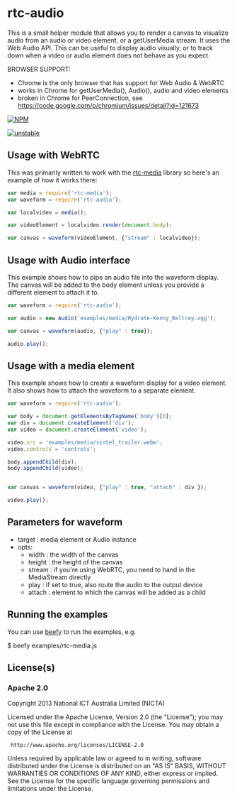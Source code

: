 # rtc-audio

This is a small helper module that allows you to render a canvas
to visualize audio from an audio or video element, or a getUserMedia
stream. It uses the Web Audio API. This can be useful to display
audio visually, or to track down when a video or audio element does
not behave as you expect.

BROWSER SUPPORT:
* Chrome is the only browser that has support for Web Audio & WebRTC
* works in Chrome for getUserMedia(), Audio(), audio and video elements
* broken in Chrome for PeerConnection, see https://code.google.com/p/chromium/issues/detail?id=121673



[![NPM](https://nodei.co/npm/rtc-audio.png)](https://nodei.co/npm/rtc-audio/)

[![unstable](http://hughsk.github.io/stability-badges/dist/unstable.svg)](http://github.com/hughsk/stability-badges)

## Usage with WebRTC

This was primarily written to work with the
[rtc-media](https://github.com/rtc-io/rtc-media) library so here's an
example of how it works there:

```js
var media = require('rtc-media');
var waveform = require('rtc-audio');

var localvideo = media();

var videoElement = localvideo.render(document.body);

var canvas = waveform(videoElement, {"stream" : localvideo});
```


## Usage with Audio interface

This example shows how to pipe an audio file into the waveform display.
The canvas will be added to the body element unless you provide a different
element to attach it to.

```js
var waveform = require('rtc-audio');

var audio = new Audio('examples/media/Hydrate-Kenny_Beltrey.ogg');

var canvas = waveform(audio, {"play" : true});

audio.play();

```


## Usage with a media element

This example shows how to create a waveform display for a video element.
It also shows how to attach the waveform to a separate element.

```js
var waveform = require('rtc-audio');

var body = document.getElementsByTagName('body')[0];
var div = document.createElement('div');
var video = document.createElement('video');

video.src = 'examples/media/sintel_trailer.webm';
video.controls = 'controls';

body.appendChild(div);
body.appendChild(video);


var canvas = waveform(video, {"play" : true, "attach" : div });

video.play();
```


## Parameters for waveform

* target : media element or Audio instance 
* opts:
  * width : the width of the canvas
  * height : the height of the canvas
  * stream : if you're using WebRTC, you need to hand in the MediaStream directly
  * play : if set to true, also route the audio to the output device
  * attach : element to which the canvas will be added as a child

## Running the examples

You can use [beefy](http://didact.us/beefy/) to run the examples, e.g.

$ beefy examples/rtc-media.js

## License(s)

### Apache 2.0

Copyright 2013 National ICT Australia Limited (NICTA)

   Licensed under the Apache License, Version 2.0 (the "License");
   you may not use this file except in compliance with the License.
   You may obtain a copy of the License at

     http://www.apache.org/licenses/LICENSE-2.0

   Unless required by applicable law or agreed to in writing, software
   distributed under the License is distributed on an "AS IS" BASIS,
   WITHOUT WARRANTIES OR CONDITIONS OF ANY KIND, either express or implied.
   See the License for the specific language governing permissions and
   limitations under the License.
